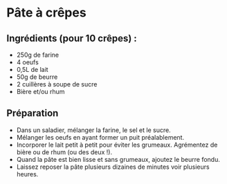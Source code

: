 # Pâte à crêpes

## Ingrédients (pour 10 crêpes) :
- 250g de farine
- 4 oeufs
- 0,5L de lait
- 50g de beurre
- 2 cuillères à soupe de sucre
- Bière et/ou rhum

## Préparation
- Dans un saladier, mélanger la farine, le sel et le sucre.
- Mélanger les oeufs en ayant former un puit préalablement.
- Incorporer le lait petit à petit pour éviter les grumeaux. Agrémentez de bière ou de rhum (ou des deux !).
- Quand la pâte est bien lisse et sans grumeaux, ajoutez le beurre fondu.
- Laissez reposer la pâte plusieurs dizaines de minutes voir plusieurs heures.
